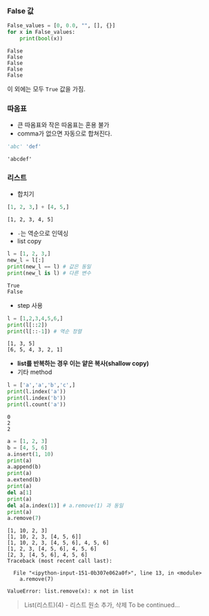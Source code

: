 ### False 값
```python
False_values = [0, 0.0, "", [], {}]
for x in False_values:
    print(bool(x))
```
```
False
False
False
False
False
```
이 외에는 모두 `True` 값을 가짐.

### 따옴표
* 큰 따옴표와 작은 따옴표는 혼용 불가
* comma가 없으면 자동으로 합쳐진다.
```python
'abc' 'def'
```
```
'abcdef'
```

### 리스트
* 합치기
```python
[1, 2, 3,] + [4, 5,]
```
```
[1, 2, 3, 4, 5]
```
* `-`는 역순으로 인덱싱
* list copy
```python
l = [1, 2, 3,]
new_l = l[:]
print(new_l == l) # 값은 동일
print(new_l is l) # 다른 변수
```
```
True
False
```
* step 사용
```python
l = [1,2,3,4,5,6,]
print(l[::2])
print(l[::-1]) # 역순 정렬
```
```
[1, 3, 5]
[6, 5, 4, 3, 2, 1]
```
* **list를 반복하는 경우 이는 얕은 복사(shallow copy)**
* 기타 method
```python
l = ['a','a','b','c',]
print(l.index('a'))
print(l.index('b'))
print(l.count('a'))
```
```
0
2
2
```
```python
a = [1, 2, 3]
b = [4, 5, 6]
a.insert(1, 10)
print(a)
a.append(b)
print(a)
a.extend(b)
print(a)
del a[1]
print(a)
del a[a.index(1)] # a.remove(1) 과 동일
print(a)
a.remove(7)
```
```
[1, 10, 2, 3]
[1, 10, 2, 3, [4, 5, 6]]
[1, 10, 2, 3, [4, 5, 6], 4, 5, 6]
[1, 2, 3, [4, 5, 6], 4, 5, 6]
[2, 3, [4, 5, 6], 4, 5, 6]
Traceback (most recent call last):

  File "<ipython-input-151-0b307e062a0f>", line 13, in <module>
    a.remove(7)

ValueError: list.remove(x): x not in list
```
> List(리스트)(4) - 리스트 원소 추가, 삭제 
> To be continued...
<!--stackedit_data:
eyJoaXN0b3J5IjpbMTI2MjQzNDAyNV19
-->